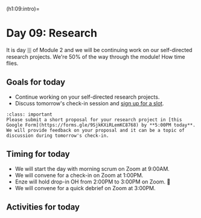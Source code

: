 (h1:09:intro)=
# Day 09: Research

It is day 🀘 of Module 2 and we will be continuing work on our self-directed research projects.
We're 50% of the way through the module! How time flies.



## Goals for today

- Continue working on your self-directed research projects.
- Discuss tomorrow's check-in session and [sign up for a slot](https://docs.google.com/spreadsheets/d/1pO6ei4Rua8z8N9CYzgPr4ae1lBM4Cz8NmAfn36zrvNA/edit#gid=0).

```{admonition} Milestone
:class: important
Please submit a short proposal for your research project in [this Google Form](https://forms.gle/9SjkKXiRLemKC8768) by **5:00PM today**.
We will provide feedback on your proposal and it can be a topic of discussion during tomorrow's check-in.
```



## Timing for today

- We will start the day with morning scrum on Zoom at 9:00AM.
- We will convene for a check-in on Zoom at 1:00PM.
- Enze will hold drop-in OH from 2:00PM to 3:00PM on Zoom. 🌱
- We will convene for a quick debrief on Zoom at 3:00PM.



## Activities for today

```{tableofcontents}
```


